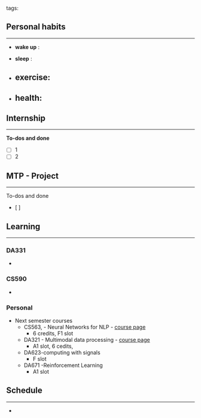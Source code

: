 tags: 
## Personal habits
--- 

- **wake up** :

- **sleep** :

-  **exercise**:
	- 

-  **health**: 
	- 



## Internship 
---
**To-dos and done**
- [ ] 1
- [ ] 2

## MTP - Project
--- 
To-dos and done
- [ ] 



## Learning
---
### DA331
- 

### CS590
- 

### Personal
- Next semester courses
	- CS563, - Neural Networks for NLP - [course page](https://www.iitg.ac.in/cse/course-list.php?id=CS563)
		-  6 credits, F1 slot
	- DA321  - Multimodal data processing - [course page](https://www.iitg.ac.in/dsai/dsai_sixth_sem_btech.html#DA323)
		- A1 slot, 6 cedits,
	- DA623-computing with signals
		- F slot
	- DA671  -Reinforcement Learning
		- A1 slot

## Schedule
---
- 